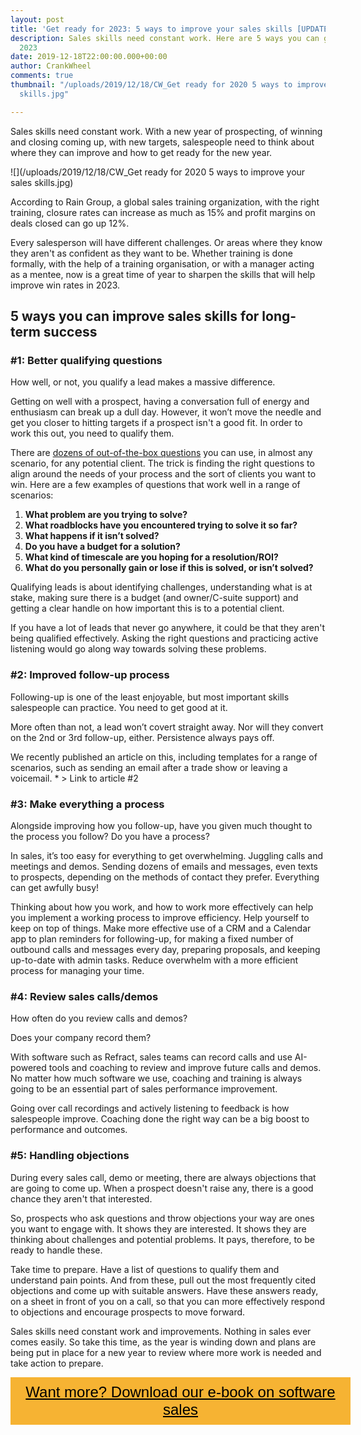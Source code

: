 ```yaml
---
layout: post
title: 'Get ready for 2023: 5 ways to improve your sales skills [UPDATED]'
description: Sales skills need constant work. Here are 5 ways you can get ready for
  2023
date: 2019-12-18T22:00:00.000+00:00
author: CrankWheel
comments: true
thumbnail: "/uploads/2019/12/18/CW_Get ready for 2020 5 ways to improve your sales
  skills.jpg"

---
```

Sales skills need constant work. With a new year of prospecting, of winning and closing coming up, with new targets, salespeople need to think about where they can improve and how to get ready for the new year.

![](/uploads/2019/12/18/CW_Get ready for 2020 5 ways to improve your sales skills.jpg)

According to Rain Group, a global sales training organization, with the right training, closure rates can increase as much as 15% and profit margins on deals closed can go up 12%.

Every salesperson will have different challenges. Or areas where they know they aren't as confident as they want to be. Whether training is done formally, with the help of a training organisation, or with a manager acting as a mentee, now is a great time of year to sharpen the skills that will help improve win rates in 2023.

## 5 ways you can improve sales skills for long-term success

### #1: Better qualifying questions

How well, or not, you qualify a lead makes a massive difference.

Getting on well with a prospect, having a conversation full of energy and enthusiasm can break up a dull day. However, it won’t move the needle and get you closer to hitting targets if a prospect isn't a good fit. In order to work this out, you need to qualify them.

There are [dozens of out-of-the-box questions](https://crankwheel.com/17-questions-to-ask-during-the-qualifying-process/) you can use, in almost any scenario, for any potential client. The trick is finding the right questions to align around the needs of your process and the sort of clients you want to win. Here are a few examples of questions that work well in a range of scenarios:

1. **What problem are you trying to solve?**
2. **What roadblocks have you encountered trying to solve it so far?**
3. **What happens if it isn’t solved?**
4. **Do you have a budget for a solution?**
5. **What kind of timescale are you hoping for a resolution/ROI?**
6. **What do you personally gain or lose if this is solved, or isn’t solved?**

Qualifying leads is about identifying challenges, understanding what is at stake, making sure there is a budget (and owner/C-suite support) and getting a clear handle on how important this is to a potential client.

If you have a lot of leads that never go anywhere, it could be that they aren't being qualified effectively. Asking the right questions and practicing active listening would go along way towards solving these problems.

### #2: Improved follow-up process

Following-up is one of the least enjoyable, but most important skills salespeople can practice. You need to get good at it.

More often than not, a lead won’t covert straight away. Nor will they convert on the 2nd or 3rd follow-up, either. Persistence always pays off.

We recently published an article on this, including templates for a range of scenarios, such as sending an email after a trade show or leaving a voicemail. * > Link to article #2

### #3: Make everything a process

Alongside improving how you follow-up, have you given much thought to the process you follow? Do you have a process?

In sales, it’s too easy for everything to get overwhelming. Juggling calls and meetings and demos. Sending dozens of emails and messages, even texts to prospects, depending on the methods of contact they prefer. Everything can get awfully busy!

Thinking about how you work, and how to work more effectively can help you implement a working process to improve efficiency. Help yourself to keep on top of things. Make more effective use of a CRM and a Calendar app to plan reminders for following-up, for making a fixed number of outbound calls and messages every day, preparing proposals, and keeping up-to-date with admin tasks. Reduce overwhelm with a more efficient process for managing your time.

### #4: Review sales calls/demos

How often do you review calls and demos?

Does your company record them?

With software such as Refract, sales teams can record calls and use AI-powered tools and coaching to review and improve future calls and demos. No matter how much software we use, coaching and training is always going to be an essential part of sales performance improvement.

Going over call recordings and actively listening to feedback is how salespeople improve. Coaching done the right way can be a big boost to performance and outcomes.

### #5: Handling objections

During every sales call, demo or meeting, there are always objections that are going to come up. When a prospect doesn't raise any, there is a good chance they aren't that interested.

So, prospects who ask questions and throw objections your way are ones you want to engage with. It shows they are interested. It shows they are thinking about challenges and potential problems. It pays, therefore, to be ready to handle these.

Take time to prepare. Have a list of questions to qualify them and understand pain points. And from these, pull out the most frequently cited objections and come up with suitable answers. Have these answers ready, on a sheet in front of you on a call, so that you can more effectively respond to objections and encourage prospects to move forward.

Sales skills need constant work and improvements. Nothing in sales ever comes easily. So take this time, as the year is winding down and plans are being put in place for a new year to review where more work is needed and take action to prepare.

<style> .btn-signup { padding-top: 11px !important; border-radius: 0px !important; background-color: #f6b333; text-align: center; padding: 10px 20px !important; border: 0px !important; width: 100%; margin-bottom: 20px; } .btn-signup a { color: black !important; font-family: 'Titillium Web', sans-serif; font-size: 24px !important; font-weight: normal !important; } </style>

<div class="btn-signup"><a style="cursor: pointer;" href="/sign-up-to-download">Want more? Download our e-book on software sales</a></div>